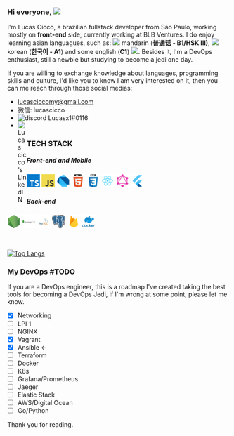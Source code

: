 ### Hi everyone, <img src="https://media.giphy.com/media/hvRJCLFzcasrR4ia7z/giphy.gif" width="25px">

<p>I'm Lucas Cicco, a brazilian fullstack developer from São Paulo, working mostly on <strong>front-end</strong> side, currently working at BLB Ventures. I do enjoy learning asian languagues,
  such as: <img height="10" src="https://raw.githubusercontent.com/yammadev/flag-icons/master/png/CN%402x.png"/> mandarin (<strong>普通话 - B1/HSK III)</strong>, <img height="10" src="https://raw.githubusercontent.com/yammadev/flag-icons/master/png/KR%402x.png"/> korean (<strong>한국어 - A1</strong>) and some english (<strong>C1</strong>) <img height="10" src="https://raw.githubusercontent.com/yammadev/flag-icons/master/png/US%402x.png"/>. Besides it, I'm a DevOps enthusiast, still a newbie but studying to become a jedi one day. </p>

<p> If you are willing to exchange knowledge about languages, programming skills and culture, I'd like you to know I am very interested on it, then you can me reach through those social medias: </p>

- lucasciccomy@gmail.com
- 微信: lucascicco
- <img alt="discord" width="18px" src="https://raw.githubusercontent.com/peterthehan/peterthehan/master/assets/discord.svg" /> Lucasx1#0116
-  <a href="https://www.linkedin.com/in/lucas-vitor-de-cicco"><img align="left" alt="Lucas cicco's LinkedIN" width="20px" src="https://raw.githubusercontent.com/peterthehan/peterthehan/master/assets/linkedin.svg"/></a>


### TECH STACK 

<div style="margin-bottom: 15px;">
<h5>Front-end and Mobile</h5>
<span>
<code><img height="30" width="30" src="https://raw.githubusercontent.com/github/explore/80688e429a7d4ef2fca1e82350fe8e3517d3494d/topics/typescript/typescript.png"/></code>
<code><img height="30" width="30" src="https://raw.githubusercontent.com/github/explore/80688e429a7d4ef2fca1e82350fe8e3517d3494d/topics/javascript/javascript.png"/></code>
<code><img height="30" width="30" src="https://raw.githubusercontent.com/github/explore/80688e429a7d4ef2fca1e82350fe8e3517d3494d/topics/dart/dart.png"/></code>
<code><img height="30" width="30" src="https://raw.githubusercontent.com/github/explore/80688e429a7d4ef2fca1e82350fe8e3517d3494d/topics/html/html.png"/></code>
<code><img height="30" width="30" src="https://raw.githubusercontent.com/github/explore/80688e429a7d4ef2fca1e82350fe8e3517d3494d/topics/css/css.png"/></code>
<code><img height="30" width="30" src="https://raw.githubusercontent.com/github/explore/80688e429a7d4ef2fca1e82350fe8e3517d3494d/topics/react/react.png"/></code>
<code><img height="30" width="30" src="https://raw.githubusercontent.com/github/explore/80688e429a7d4ef2fca1e82350fe8e3517d3494d/topics/graphql/graphql.png"/></code>
<code><img height="30" width="30" src="https://raw.githubusercontent.com/github/explore/80688e429a7d4ef2fca1e82350fe8e3517d3494d/topics/flutter/flutter.png"/></code>
</span>
  
<h5>Back-end</h5>
<span>
<code><img height="30" width="30" src="https://raw.githubusercontent.com/github/explore/80688e429a7d4ef2fca1e82350fe8e3517d3494d/topics/nodejs/nodejs.png"/></code>
<code><img height="30" width="30" src="https://raw.githubusercontent.com/github/explore/80688e429a7d4ef2fca1e82350fe8e3517d3494d/topics/mongodb/mongodb.png"/></code>
<code><img height="30" width="30" src="https://raw.githubusercontent.com/github/explore/80688e429a7d4ef2fca1e82350fe8e3517d3494d/topics/mysql/mysql.png"/></code>
<code><img height="30" width="30" src="https://raw.githubusercontent.com/github/explore/80688e429a7d4ef2fca1e82350fe8e3517d3494d/topics/postgresql/postgresql.png"/></code>
<code><img height="30" width="30" src="https://raw.githubusercontent.com/github/explore/80688e429a7d4ef2fca1e82350fe8e3517d3494d/topics/firebase/firebase.png"/></code>
<code><img height="30" width="30" src="https://raw.githubusercontent.com/github/explore/80688e429a7d4ef2fca1e82350fe8e3517d3494d/topics/docker/docker.png"/></code>
</span>
</div>

<br/>

[![Top Langs](https://github-readme-stats.vercel.app/api/top-langs/?username=lucascicco&layout=compact&hide=html)](https://github.com/anuraghazra/github-readme-stats)

### My DevOps #TODO

If you are a DevOps engineer, this is a roadmap I've created taking the best tools for becoming a DevOps Jedi, if I'm wrong at some point, please let me know.

- [X] Networking
- [ ] LPI 1
- [ ] NGINX
- [X] Vagrant
- [X] Ansible <-
- [ ] Terraform
- [ ] Docker
- [ ] K8s
- [ ] Grafana/Prometheus
- [ ] Jaeger
- [ ] Elastic Stack
- [ ] AWS/Digital Ocean
- [ ] Go/Python

 Thank you for reading. 
